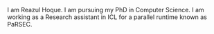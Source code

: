 I am Reazul Hoque. I am pursuing my PhD in Computer Science. I am working as a Research assistant in ICL for a parallel runtime known as PaRSEC.
